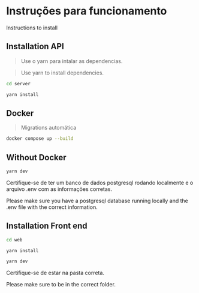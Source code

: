 # Instruções para funcionamento

Instructions to install

## Installation API

> Use o yarn para intalar as dependencias.

> Use yarn to install dependencies.

```bash
cd server
```

```bash
yarn install
```

## Docker

> Migrations automática

```bash
docker compose up --build
```

## Without Docker

```bash
yarn dev
```

Certifique-se de ter um banco de dados postgresql rodando localmente e o arquivo .env com as informações corretas.

Please make sure you have a postgresql database running locally and the .env file with the correct information.

## Installation Front end

```bash
cd web
```

```bash
yarn install
```

```bash
yarn dev
```

Certifique-se de estar na pasta correta.

Please make sure to be in the correct folder.
